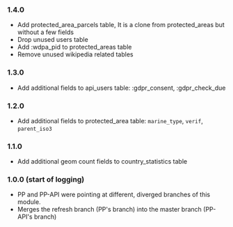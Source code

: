 ### 1.4.0

- Add protected_area_parcels table, It is a clone from protected_areas but without a few fields
- Drop unused users table
- Add :wdpa_pid to protected_areas table
- Remove unused wikipedia related tables

### 1.3.0

- Add additional fields to api_users table: :gdpr_consent, :gdpr_check_due

### 1.2.0

- Add additional fields to protected_area table: `marine_type`, `verif`, `parent_iso3`

### 1.1.0

- Add additional geom count fields to country_statistics table

### 1.0.0 (start of logging)

- PP and PP-API were pointing at different, diverged branches of this module.
- Merges the refresh branch (PP's branch) into the master branch (PP-API's branch)